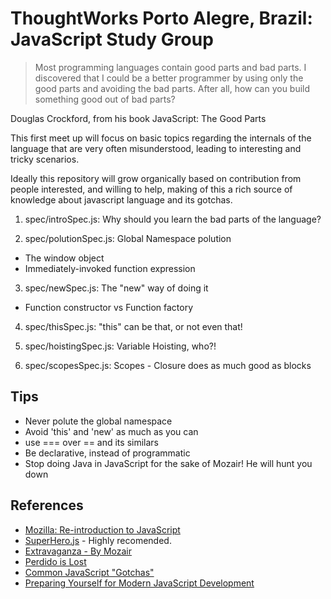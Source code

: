 ThoughtWorks Porto Alegre, Brazil: JavaScript Study Group
=========================================================
> Most programming languages contain good parts and bad parts.
> I discovered that I could be a better programmer by using only the good parts
> and avoiding the bad parts. After all, how can you build something good
> out of bad parts?

Douglas Crockford, from his book JavaScript: The Good Parts

This first meet up will focus on basic topics regarding the internals of the
language that are very often misunderstood, leading to interesting and tricky
scenarios.

Ideally this repository will grow organically based on contribution
from people interested, and willing to help, making of this a rich source of
knowledge about javascript language and its gotchas.

1. spec/introSpec.js: Why should you learn the bad parts of the language?

2. spec/polutionSpec.js: Global Namespace polution
  * The window object
  * Immediately-invoked function expression

3. spec/newSpec.js: The "new" way of doing it
  * Function constructor vs Function factory

4. spec/thisSpec.js: "this" can be that, or not even that!

5. spec/hoistingSpec.js: Variable Hoisting, who?!

6. spec/scopesSpec.js: Scopes - Closure does as much good as blocks

Tips
-----
  * Never polute the global namespace
  * Avoid 'this' and 'new' as much as you can
  * use === over == and its similars
  * Be declarative, instead of programmatic
  * Stop doing Java in JavaScript for the sake of Mozair! He will hunt you down

References
----------
  * [Mozilla: Re-introduction to JavaScript](https://developer.mozilla.org/en-US/docs/JavaScript/A_re-introduction_to_JavaScript)
  * [SuperHero.js](http://superherojs.com) - Highly recomended.
  * [Extravaganza - By Mozair](http://macskeptic.com/scrap/extravaganza-day1/extravaganza-day1.html)
  * [Perdido is Lost](http://luizfar.wordpress.com/2012/04/28/dont-use-this-in-javascript/#more-423)
  * [Common JavaScript "Gotchas"](http://www.jblotus.com/2013/01/13/common-javascript-gotchas)
  * [Preparing Yourself for Modern JavaScript Development](http://www.codethinked.com/preparing-yourself-for-modern-javascript-development)
